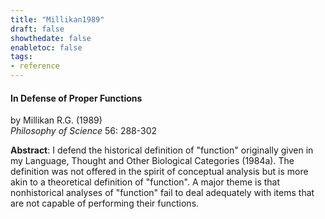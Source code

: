 ```yaml
---
title: "Millikan1989"
draft: false
showthedate: false
enabletoc: false
tags:
- reference
---
```


#### **In Defense of Proper Functions**     
by Millikan R.G. (1989)         
*Philosophy of Science* 56: 288-302       

**Abstract**:  I defend the historical definition of "function" originally given in my Language, Thought and Other Biological Categories (1984a). The definition was not offered in the spirit of conceptual analysis but is more akin to a theoretical definition of "function". A major theme is that nonhistorical analyses of "function" fail to deal adequately with items that are not capable of performing their functions.

